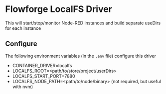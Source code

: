 # Flowforge LocalFS Driver

This will start/stop/monitor Node-RED instances and build separate useDirs for each instance

## Configure

The following environment variables (in the `.env` file) configure this driver

 - CONTAINER_DRIVER=localfs
 - LOCALFS_ROOT=<path/to/store/project/userDirs>
 - LOCALFS_START_PORT=7880
 - LOCALFS_NODE_PATH=<path/to/node/binary> (not required, but useful with nvm)
